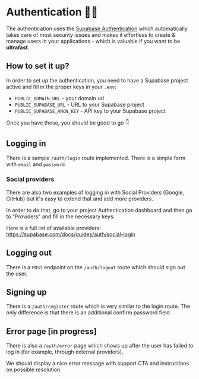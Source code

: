 # Authentication 🙋🏽

The authentication uses the [Supabase Authentication](https://supabase.com/docs/guides/auth) which automatically takes care of most security issues and makes it effortless to create & manage users in your applications - which is valuable if you want to be **ultrafast**.

## How to set it up?

In order to set up the authentication, you need to have a Supabase project active and fill in the proper keys in your `.env`:

- `PUBLIC_DOMAIN_URL` - your domain url
- `PUBLIC_SUPABASE_URL` - URL to your Supabase project
- `PUBLIC_SUPABASE_ANON_KEY` - API key to your Supabase project

Once you have those, you should be good to go 👇

## Logging in

There is a sample `/auth/login` route implemented. There is a simple form with `email` and `password`.

### Social providers

There are also two examples of logging in with Social Providers (Google, GitHub) but it's easy to extend that and add more providers.

In order to do that, go to your project Authentication dashboard and then go to "Providers" and fill in the necessary keys.

Here is a full list of available providers: https://supabase.com/docs/guides/auth/social-login

## Logging out

There is a `POST` endpoint on the `/auth/logout` route which should sign out the user.

## Signing up

There is a `/auth/register` route which is very similar to the login route. The only difference is that there is an additional confirm password field.

## Error page [in progress]

There is also a `/auth/error` page which shows up after the user has failed to log in (for example, through external providers).

We should display a nice error message with support CTA and instructions on possible resolution.
